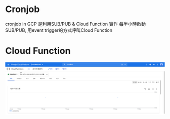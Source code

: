 # Cronjob
cronjob in GCP 是利用SUB/PUB & Cloud Function 實作
每半小時啟動SUB/PUB, 用event trigger的方式呼叫Cloud Function

# Cloud Function
![Image of cron_dashboard](./img/cron_dashboard.PNG)
